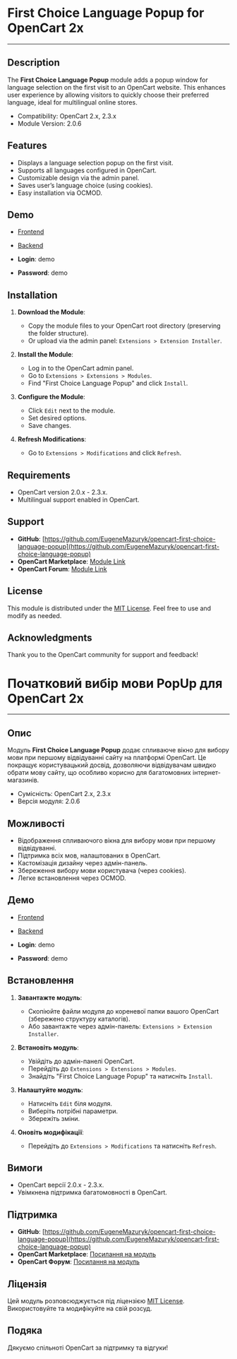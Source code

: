 # First Choice Language Popup for OpenCart 2x

---

## Description
The **First Choice Language Popup** module adds a popup window for language selection on the first visit to an OpenCart website. This enhances user experience by allowing visitors to quickly choose their preferred language, ideal for multilingual online stores.

- Compatibility: OpenCart 2.x, 2.3.x
- Module Version: 2.0.6

## Features
- Displays a language selection popup on the first visit.
- Supports all languages configured in OpenCart.
- Customizable design via the admin panel.
- Saves user’s language choice (using cookies).
- Easy installation via OCMOD.

## Demo
- [Frontend](https://opencart-3.weblorem.com/)
- [Backend](https://opencart-3.weblorem.com/admin/)


- **Login**: demo
- **Password**: demo


## Installation
1. **Download the Module**:
   - Copy the module files to your OpenCart root directory (preserving the folder structure).
   - Or upload via the admin panel: `Extensions > Extension Installer`.

2. **Install the Module**:
   - Log in to the OpenCart admin panel.
   - Go to `Extensions > Extensions > Modules`.
   - Find "First Choice Language Popup" and click `Install`.

3. **Configure the Module**:
   - Click `Edit` next to the module.
   - Set desired options.
   - Save changes.

4. **Refresh Modifications**:
   - Go to `Extensions > Modifications` and click `Refresh`.

## Requirements
- OpenCart version 2.0.x - 2.3.x.
- Multilingual support enabled in OpenCart.

## Support
- **GitHub**: [https://github.com/EugeneMazuryk/opencart-first-choice-language-popup](https://github.com/EugeneMazuryk/opencart-first-choice-language-popup)
- **OpenCart Marketplace**: [Module Link](https://www.opencart.com/index.php?route=marketplace/extension/info&extension_id=44118)
- **OpenCart Forum**: [Module Link](https://opencartforum.com/files/file/9244-first-choice-language-popup-for-opencart-23/)

## License
This module is distributed under the [MIT License](LICENSE). Feel free to use and modify as needed.

## Acknowledgments
Thank you to the OpenCart community for support and feedback!

# Початковий вибір мови PopUp для OpenCart 2x

---

## Опис
Модуль **First Choice Language Popup** додає спливаюче вікно для вибору мови при першому відвідуванні сайту на платформі OpenCart. Це покращує користувацький досвід, дозволяючи відвідувачам швидко обрати мову сайту, що особливо корисно для багатомовних інтернет-магазинів.

- Сумісність: OpenCart 2.x, 2.3.x
- Версія модуля: 2.0.6

## Можливості
- Відображення спливаючого вікна для вибору мови при першому відвідуванні.
- Підтримка всіх мов, налаштованих в OpenCart.
- Кастомізація дизайну через адмін-панель.
- Збереження вибору мови користувача (через cookies).
- Легке встановлення через OCMOD.

## Демо
- [Frontend](https://opencart-3.weblorem.com/)
- [Backend](https://opencart-3.weblorem.com/admin/)


- **Login**: demo
- **Password**: demo

## Встановлення
1. **Завантажте модуль**:
    - Скопіюйте файли модуля до кореневої папки вашого OpenCart (збережено структуру каталогів).
    - Або завантажте через адмін-панель: `Extensions > Extension Installer`.

2. **Встановіть модуль**:
    - Увійдіть до адмін-панелі OpenCart.
    - Перейдіть до `Extensions > Extensions > Modules`.
    - Знайдіть "First Choice Language Popup" та натисніть `Install`.

3. **Налаштуйте модуль**:
    - Натисніть `Edit` біля модуля.
    - Виберіть потрібні параметри.
    - Збережіть зміни.

4. **Оновіть модифікації**:
    - Перейдіть до `Extensions > Modifications` та натисніть `Refresh`.

## Вимоги
- OpenCart версії 2.0.x - 2.3.x.
- Увімкнена підтримка багатомовності в OpenCart.

## Підтримка
- **GitHub**: [https://github.com/EugeneMazuryk/opencart-first-choice-language-popup](https://github.com/EugeneMazuryk/opencart-first-choice-language-popup)
- **OpenCart Marketplace**: [Посилання на модуль](https://www.opencart.com/index.php?route=marketplace/extension/info&extension_id=44118)
- **OpenCart Форум**: [Посилання на модуль](https://opencartforum.com/files/file/9244-first-choice-language-popup-for-opencart-23/)

## Ліцензія
Цей модуль розповсюджується під ліцензією [MIT License](LICENSE). Використовуйте та модифікуйте на свій розсуд.

## Подяка
Дякуємо спільноті OpenCart за підтримку та відгуки!